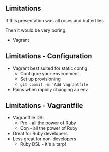 Limitations
-----------

If this presentation was all roses and butterflies

Then it would be very boring.

  * Vagrant


Limitations - Configuration
---------------------------

  * Vagrant best suited for static config
    * Configure your environment
    * Set up provisioning
    * `git commit -m 'Add Vagrantfile`
  * Pains when rapidly changing an env

Limitations - Vagrantfile
-------------------------

  * Vagrantfile DSL
    * Pro - all the power of Ruby
    * Con - all the power of Ruby
  * Great for Ruby developers
  * Less great for non-developers
    * Ruby DSL - it's a tarp!
